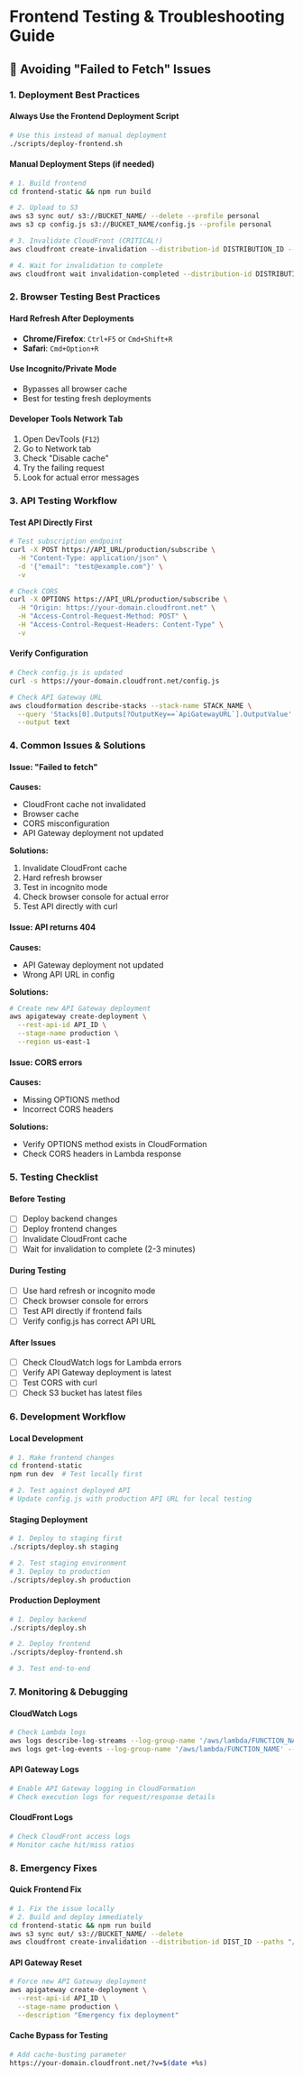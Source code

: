 # Frontend Testing & Troubleshooting Guide

## 🔧 Avoiding "Failed to Fetch" Issues

### **1. Deployment Best Practices**

#### Always Use the Frontend Deployment Script
```bash
# Use this instead of manual deployment
./scripts/deploy-frontend.sh
```

#### Manual Deployment Steps (if needed)
```bash
# 1. Build frontend
cd frontend-static && npm run build

# 2. Upload to S3
aws s3 sync out/ s3://BUCKET_NAME/ --delete --profile personal
aws s3 cp config.js s3://BUCKET_NAME/config.js --profile personal

# 3. Invalidate CloudFront (CRITICAL!)
aws cloudfront create-invalidation --distribution-id DISTRIBUTION_ID --paths "/*" --profile personal

# 4. Wait for invalidation to complete
aws cloudfront wait invalidation-completed --distribution-id DISTRIBUTION_ID --id INVALIDATION_ID --profile personal
```

### **2. Browser Testing Best Practices**

#### Hard Refresh After Deployments
- **Chrome/Firefox**: `Ctrl+F5` or `Cmd+Shift+R`
- **Safari**: `Cmd+Option+R`

#### Use Incognito/Private Mode
- Bypasses all browser cache
- Best for testing fresh deployments

#### Developer Tools Network Tab
1. Open DevTools (`F12`)
2. Go to Network tab
3. Check "Disable cache"
4. Try the failing request
5. Look for actual error messages

### **3. API Testing Workflow**

#### Test API Directly First
```bash
# Test subscription endpoint
curl -X POST https://API_URL/production/subscribe \
  -H "Content-Type: application/json" \
  -d '{"email": "test@example.com"}' \
  -v

# Check CORS
curl -X OPTIONS https://API_URL/production/subscribe \
  -H "Origin: https://your-domain.cloudfront.net" \
  -H "Access-Control-Request-Method: POST" \
  -H "Access-Control-Request-Headers: Content-Type" \
  -v
```

#### Verify Configuration
```bash
# Check config.js is updated
curl -s https://your-domain.cloudfront.net/config.js

# Check API Gateway URL
aws cloudformation describe-stacks --stack-name STACK_NAME \
  --query 'Stacks[0].Outputs[?OutputKey==`ApiGatewayURL`].OutputValue' \
  --output text
```

### **4. Common Issues & Solutions**

#### Issue: "Failed to fetch"
**Causes:**
- CloudFront cache not invalidated
- Browser cache
- CORS misconfiguration
- API Gateway deployment not updated

**Solutions:**
1. Invalidate CloudFront cache
2. Hard refresh browser
3. Test in incognito mode
4. Check browser console for actual error
5. Test API directly with curl

#### Issue: API returns 404
**Causes:**
- API Gateway deployment not updated
- Wrong API URL in config

**Solutions:**
```bash
# Create new API Gateway deployment
aws apigateway create-deployment \
  --rest-api-id API_ID \
  --stage-name production \
  --region us-east-1
```

#### Issue: CORS errors
**Causes:**
- Missing OPTIONS method
- Incorrect CORS headers

**Solutions:**
- Verify OPTIONS method exists in CloudFormation
- Check CORS headers in Lambda response

### **5. Testing Checklist**

#### Before Testing
- [ ] Deploy backend changes
- [ ] Deploy frontend changes
- [ ] Invalidate CloudFront cache
- [ ] Wait for invalidation to complete (2-3 minutes)

#### During Testing
- [ ] Use hard refresh or incognito mode
- [ ] Check browser console for errors
- [ ] Test API directly if frontend fails
- [ ] Verify config.js has correct API URL

#### After Issues
- [ ] Check CloudWatch logs for Lambda errors
- [ ] Verify API Gateway deployment is latest
- [ ] Test CORS with curl
- [ ] Check S3 bucket has latest files

### **6. Development Workflow**

#### Local Development
```bash
# 1. Make frontend changes
cd frontend-static
npm run dev  # Test locally first

# 2. Test against deployed API
# Update config.js with production API URL for local testing
```

#### Staging Deployment
```bash
# 1. Deploy to staging first
./scripts/deploy.sh staging

# 2. Test staging environment
# 3. Deploy to production
./scripts/deploy.sh production
```

#### Production Deployment
```bash
# 1. Deploy backend
./scripts/deploy.sh

# 2. Deploy frontend
./scripts/deploy-frontend.sh

# 3. Test end-to-end
```

### **7. Monitoring & Debugging**

#### CloudWatch Logs
```bash
# Check Lambda logs
aws logs describe-log-streams --log-group-name '/aws/lambda/FUNCTION_NAME'
aws logs get-log-events --log-group-name '/aws/lambda/FUNCTION_NAME' --log-stream-name 'STREAM_NAME'
```

#### API Gateway Logs
```bash
# Enable API Gateway logging in CloudFormation
# Check execution logs for request/response details
```

#### CloudFront Logs
```bash
# Check CloudFront access logs
# Monitor cache hit/miss ratios
```

### **8. Emergency Fixes**

#### Quick Frontend Fix
```bash
# 1. Fix the issue locally
# 2. Build and deploy immediately
cd frontend-static && npm run build
aws s3 sync out/ s3://BUCKET_NAME/ --delete
aws cloudfront create-invalidation --distribution-id DIST_ID --paths "/*"
```

#### API Gateway Reset
```bash
# Force new API Gateway deployment
aws apigateway create-deployment \
  --rest-api-id API_ID \
  --stage-name production \
  --description "Emergency fix deployment"
```

#### Cache Bypass for Testing
```bash
# Add cache-busting parameter
https://your-domain.cloudfront.net/?v=$(date +%s)
``` 